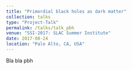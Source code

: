 ```yaml
---
title: "Primordial black holes as dark matter"
collection: talks
type: "Project-Talk"
permalink: /talks/talk_pbh
venue: "SSI-2017: SLAC Summer Institute"
date: 2017-08-24
location: "Palo Alto, CA, USA"
---
```


Bla bla pbh
